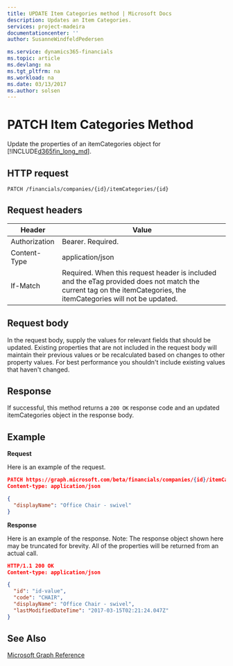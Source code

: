 ```yaml
---
title: UPDATE Item Categories method | Microsoft Docs
description: Updates an Item Categories.
services: project-madeira
documentationcenter: ''
author: SusanneWindfeldPedersen

ms.service: dynamics365-financials
ms.topic: article
ms.devlang: na
ms.tgt_pltfrm: na
ms.workload: na
ms.date: 03/13/2017
ms.author: solsen
---
```


# PATCH Item Categories Method
Update the properties of an itemCategories object for [!INCLUDE[d365fin_long_md](../dynamics-nav/includes/d365fin_long_md.md)].

## HTTP request

```
PATCH /financials/companies/{id}/itemCategories/{id}
```

## Request headers
|Header|Value|
|------|-----|
|Authorization |Bearer. Required.|
|Content-Type  |application/json|
|If-Match      |Required. When this request header is included and the eTag provided does not match the current tag on the itemCategories, the itemCategories will not be updated. |

## Request body
In the request body, supply the values for relevant fields that should be updated. Existing properties that are not included in the request body will maintain their previous values or be recalculated based on changes to other property values. For best performance you shouldn't include existing values that haven't changed.

## Response
If successful, this method returns a ```200 OK``` response code and an updated itemCategories object in the response body.

## Example

**Request**

Here is an example of the request.
```json
PATCH https://graph.microsoft.com/beta/financials/companies/{id}/itemCategories{id}
Content-type: application/json

{
  "displayName": "Office Chair - swivel"
}
```

**Response**

Here is an example of the response. Note: The response object shown here may be truncated for brevity. All of the properties will be returned from an actual call.

```json
HTTP/1.1 200 OK
Content-type: application/json

{
  "id": "id-value",
  "code": "CHAIR",
  "displayName": "Office Chair - swivel",
  "lastModifiedDateTime": "2017-03-15T02:21:24.047Z"
}
```


## See Also
[Microsoft Graph Reference](graph-reference.md)  